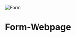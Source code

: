 ![Form](https://user-images.githubusercontent.com/118613910/211195569-a748ebf6-e69c-4796-baef-822b9fc91e38.jpg)
# Form-Webpage
